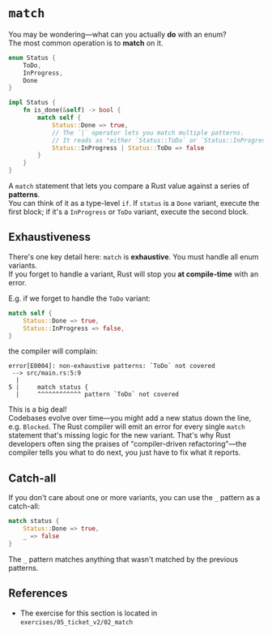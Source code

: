 # `match`

You may be wondering—what can you actually **do** with an enum?  
The most common operation is to **match** on it.

```rust
enum Status {
    ToDo,
    InProgress,
    Done
}

impl Status {
    fn is_done(&self) -> bool {
        match self {
            Status::Done => true,
            // The `|` operator lets you match multiple patterns.
            // It reads as "either `Status::ToDo` or `Status::InProgress`".
            Status::InProgress | Status::ToDo => false
        }
    }
}
```

A `match` statement that lets you compare a Rust value against a series of **patterns**.  
You can think of it as a type-level `if`. If `status` is a `Done` variant, execute the first block;
if it's a `InProgress` or `ToDo` variant, execute the second block.

## Exhaustiveness

There's one key detail here: `match` is **exhaustive**. You must handle all enum variants.  
If you forget to handle a variant, Rust will stop you **at compile-time** with an error.

E.g. if we forget to handle the `ToDo` variant:

```rust
match self {
    Status::Done => true,
    Status::InProgress => false,
}
```

the compiler will complain:

```text
error[E0004]: non-exhaustive patterns: `ToDo` not covered
 --> src/main.rs:5:9
  |
5 |     match status {
  |     ^^^^^^^^^^^^ pattern `ToDo` not covered
```

This is a big deal!  
Codebases evolve over time—you might add a new status down the line, e.g. `Blocked`. The Rust compiler
will emit an error for every single `match` statement that's missing logic for the new variant.
That's why Rust developers often sing the praises of "compiler-driven refactoring"—the compiler tells you
what to do next, you just have to fix what it reports.

## Catch-all

If you don't care about one or more variants, you can use the `_` pattern as a catch-all:

```rust
match status {
    Status::Done => true,
    _ => false
}
```

The `_` pattern matches anything that wasn't matched by the previous patterns.

## References

- The exercise for this section is located in `exercises/05_ticket_v2/02_match`
